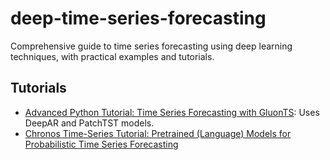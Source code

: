 # deep-time-series-forecasting
Comprehensive guide to time series forecasting using deep learning techniques, with practical examples and tutorials.

## Tutorials
- [Advanced Python Tutorial: Time Series Forecasting with GluonTS](https://github.com/jman4162/deep-time-series-forecasting/blob/main/Advanced_Python_Tutorial_Time_Series_Forecasting_with_GluonTS.ipynb): Uses DeepAR and PatchTST models.
- [Chronos Time-Series Tutorial: Pretrained (Language) Models for Probabilistic Time Series Forecasting](https://github.com/jman4162/deep-time-series-forecasting/blob/main/Chronos_Time_Series_Tutorial.ipynb)
